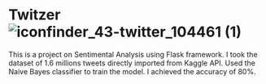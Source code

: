 # Twitzer ![iconfinder_43-twitter_104461 (1)](https://user-images.githubusercontent.com/59132776/110394721-e9bd2600-8092-11eb-84f0-d486202476ec.png)

This is a project on Sentimental Analysis using Flask framework. 
I took the dataset of 1.6 millions tweets directly imported from Kaggle API. Used the Naive Bayes classifier to train the model. 
I achieved the accuracy of 80%.

